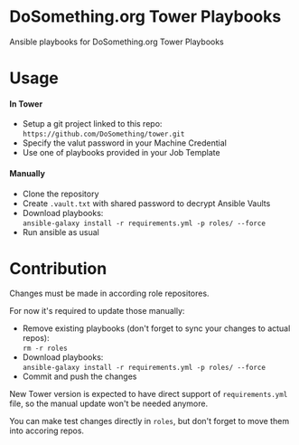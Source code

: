 DoSomething.org Tower Playbooks
================

Ansible playbooks for DoSomething.org Tower Playbooks

Usage
================

#### In Tower

- Setup a git project linked to this repo:  
  `https://github.com/DoSomething/tower.git`
- Specify the valut password in your Machine Credential
- Use one of playbooks provided in your Job Template

#### Manually

- Clone the repository
- Create `.vault.txt` with shared password to decrypt Ansible Vaults
- Download playbooks:  
  `ansible-galaxy install -r requirements.yml -p roles/ --force`
- Run ansible as usual

Contribution
================

Changes must be made in according role repositores.

For now it's required to update those manually:

- Remove existing playbooks (don't forget to sync your changes to actual repos):  
  `rm -r roles`
- Download playbooks:  
  `ansible-galaxy install -r requirements.yml -p roles/ --force`
- Commit and push the changes

New Tower version is expected to have direct support of `requirements.yml` file,
so the manual update won't be needed anymore.

You can make test changes directly in `roles`, but don't forget
to move them into accoring repos.

